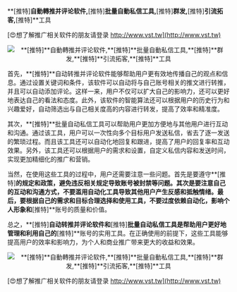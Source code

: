 **[推特]**自動轉推并评论软件,**[推特]**批量自動私信工具,**[推特]**群发,**[推特]**引流拓客,**[推特]**工具

[😍想了解推广相关软件的朋友请登录 http://www.vst.tw](http://www.vst.tw)

 <center><img src="https://vst.tw/MP4/tuiguang/png/5.png" alt="**[推特]**自動轉推并评论软件,**[推特]**批量自動私信工具,**[推特]**群发,**[推特]**引流拓客,**[推特]**工具"></center>

首先，**[推特]**自动转推并评论软件能够帮助用户更有效地传播自己的观点和信息。通过设置关键词和条件，该软件可以自动将与自己账号相关的推文进行转推，并且可以自动添加评论。这样一来，用户不仅可以扩大自己的影响力，还可以更好地表达自己的看法和态度。此外，该软件的智能算法还可以根据用户的历史行为和兴趣爱好，自动筛选出与自己相关度高的内容进行转发，提高了效率和精准度。

其次，**[推特]**批量自动私信工具可以帮助用户更加方便地与其他用户进行互动和沟通。通过该工具，用户可以一次性向多个目标用户发送私信，省去了逐一发送的繁琐过程。而且该工具还可以自动化地回复和跟进，提高了用户的回复率和互动效果。另外，该工具还可以根据用户的需求和设置，自定义私信内容和发送时间，实现更加精细化的推广和营销。

当然，在使用这些工具的过程中，用户还需要注意一些问题。首先是要遵守**[推特]**的规定和政策，避免违反相关规定导致账号被封禁等问题。其次是要注意自己的互动和沟通方式，不要滥用自动化工具导致其他用户产生反感和抵触情绪。最后，要根据自己的需求和目标合理选择和使用工具，不要过度依赖自动化，影响个人形象和**[推特]**账号的质量和价值。

总之，**[推特]**自动转推并评论软件和**[推特]**批量自动私信工具是帮助用户更好地管理和利用自己的**[推特]**账号的实用工具。在正确使用的前提下，这些工具能够提高用户的效率和影响力，为个人和商业推广带来更大的收益和效果。

 <center><img src="https://vst.tw/MP4/tuiguang/png/4.png" alt="**[推特]**自動轉推并评论软件,**[推特]**批量自動私信工具,**[推特]**群发,**[推特]**引流拓客,**[推特]**工具"></center>

[😍想了解推广相关软件的朋友请登录 http://www.vst.tw](http://www.vst.tw)



